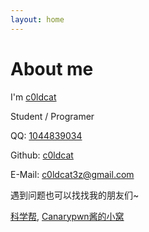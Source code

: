 ```yaml
---
layout: home
---
```


# About me

I\'m [c0ldcat](http://c0ldcat.ml)

Student / Programer

QQ: [1044839034](tencent://message/?uin=1044839034)

Github: [c0ldcat](https://github.com/c0ldcat)

E-Mail: [c0ldcat3z@gmail.com](mailto:c0ldcat3z@gmail.com)

遇到问题也可以找找我的朋友们~

[科学帮](http://www.krrr.party), [Canarypwn酱的小窝](http://asswecan.me)

<script type="text/javascript">
var authorItem = $("#author-name");
var author = authorItem.text();
authorItem.empty();
authorItem.typetype("FireZ").backspace(5).typetype(author);
</script>
